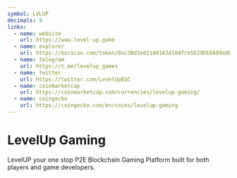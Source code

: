 ```yaml
---
symbol: LVLUP
decimals: 9
links:
  - name: website
    url: https://www.level-up.game
  - name: explorer
    url: https://bscscan.com/token/0xc3Bd3e021801A34104fcb5E29DE6689a9b204513
  - name: telegram
    url: https://t.me/levelup_games
  - name: twitter
    url: https://twitter.com/LevelUpBSC
  - name: coinmarketcap
    url: https://coinmarketcap.com/currencies/levelup-gaming/
  - name: coingecko
    url: https://coingecko.com/en/coins/levelup-gaming
---
```


# LevelUp Gaming

LevelUP your one stop P2E Blockchain Gaming Platform built for both players and game developers.
